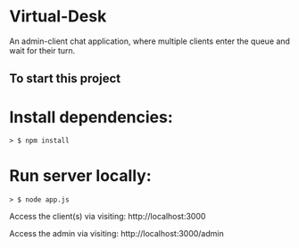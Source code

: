 # Virtual-Desk
An admin-client chat application, where multiple clients enter the queue and wait for their turn.

## To start this project 

# Install dependencies:

```
> $ npm install
```

# Run server locally:

```
> $ node app.js
```

Access the client(s) via visiting: http://localhost:3000

Access the admin via visiting: http://localhost:3000/admin
